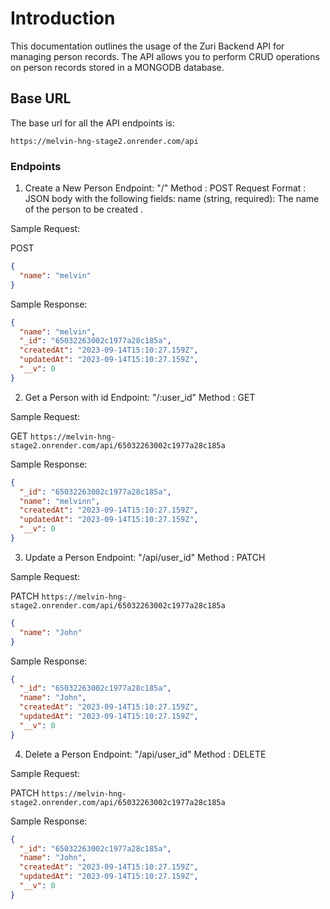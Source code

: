 # Introduction

This documentation outlines the usage of the Zuri Backend API for managing person records.
The API allows you to perform CRUD operations on person records stored in a MONGODB database.

## Base URL

The base url for all the API endpoints is:

`https://melvin-hng-stage2.onrender.com/api`

### Endpoints

1. Create a New Person
   Endpoint: "/"
   Method : POST
   Request Format :
   JSON body with the following fields:
   name (string, required): The name of the person to be created .

Sample Request:

POST

```json
{
  "name": "melvin"
}
```

Sample Response:

```json
{
  "name": "melvin",
  "_id": "65032263002c1977a28c185a",
  "createdAt": "2023-09-14T15:10:27.159Z",
  "updatedAt": "2023-09-14T15:10:27.159Z",
  "__v": 0
}
```

2. Get a Person with id
   Endpoint: "/:user_id"
   Method : GET

Sample Request:

GET
`https://melvin-hng-stage2.onrender.com/api/65032263002c1977a28c185a`

Sample Response:

```json
{
  "_id": "65032263002c1977a28c185a",
  "name": "melvinn",
  "createdAt": "2023-09-14T15:10:27.159Z",
  "updatedAt": "2023-09-14T15:10:27.159Z",
  "__v": 0
}
```

3. Update a Person
   Endpoint: "/api/user_id"
   Method : PATCH

Sample Request:

PATCH
`https://melvin-hng-stage2.onrender.com/api/65032263002c1977a28c185a`

```json
{
  "name": "John"
}
```

Sample Response:

```json
{
  "_id": "65032263002c1977a28c185a",
  "name": "John",
  "createdAt": "2023-09-14T15:10:27.159Z",
  "updatedAt": "2023-09-14T15:10:27.159Z",
  "__v": 0
}
```

4. Delete a Person
   Endpoint: "/api/user_id"
   Method : DELETE

Sample Request:

PATCH
`https://melvin-hng-stage2.onrender.com/api/65032263002c1977a28c185a`

Sample Response:

```json
{
  "_id": "65032263002c1977a28c185a",
  "name": "John",
  "createdAt": "2023-09-14T15:10:27.159Z",
  "updatedAt": "2023-09-14T15:10:27.159Z",
  "__v": 0
}
```
